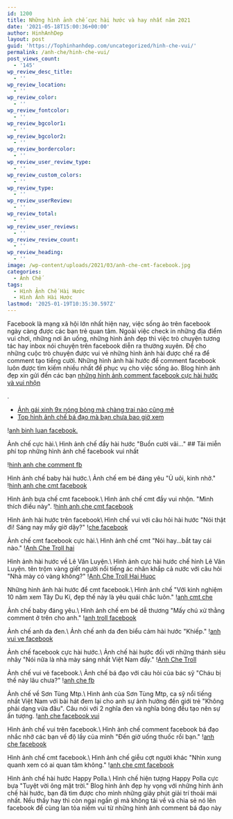 ```yaml
---
id: 1200
title: Những hình ảnh chế cực hài hước và hay nhất năm 2021
date: '2021-05-18T15:00:36+00:00'
author: HinhAnhDep
layout: post
guid: 'https://Tophinhanhdep.com/uncategorized/hinh-che-vui/'
permalink: /anh-che/hinh-che-vui/
post_views_count:
  - '145'
wp_review_desc_title:
  - ''
wp_review_location:
  - ''
wp_review_color:
  - ''
wp_review_fontcolor:
  - ''
wp_review_bgcolor1:
  - ''
wp_review_bgcolor2:
  - ''
wp_review_bordercolor:
  - ''
wp_review_user_review_type:
  - ''
wp_review_custom_colors:
  - ''
wp_review_type:
  - ''
wp_review_userReview:
  - ''
wp_review_total:
  - ''
wp_review_user_reviews:
  - ''
wp_review_review_count:
  - ''
wp_review_heading:
  - ''
image: /wp-content/uploads/2021/03/anh-che-cmt-facebook.jpg
categories:
  - Ảnh Chế
tags:
  - Hình Ảnh Chế Hài Hước
  - Hình Ảnh Hài Hước
lastmod: '2025-01-19T10:35:30.597Z'
---
```

Facebook là mạng xã hội lớn nhất hiện nay, việc sống ảo trên facebook ngày càng được các bạn trẻ quan tâm. Ngoài việc check in những địa điểm vui chơi, những nơi ăn uống, những hình ảnh đẹp thì việc trò chuyện tương tác hay inbox nói chuyện trên facebook diễn ra thường xuyên. Để cho những cuộc trò chuyện được vui vẻ những hình ảnh hài được chế ra để comment tạo tiếng cười. Những hình ảnh hài hước để comment facebook luôn được tìm kiếm nhiều nhất để phục vụ cho việc sống ảo. Blog hình ảnh đẹp xin gửi đến các bạn [những hình ảnh comment facebook cực hài hước và vui nhộn](https://tophinhanhdep.com/anh-che/hinh-che-vui/)

.

- [Ảnh gái xinh 9x nóng bỏng mà chàng trai nào cũng mê](https://tophinhanhdep.com/gai-xinh/anh-gai-xinh-9x-nong-bong/)
- [Top hình ảnh chế bá đạo mà bạn chưa bao giờ xem](https://tophinhanhdep.com/anh-che/anh-che-doc/)

\![anh binh luan facebook.](https://tophinhanhdep.com/wp-content/uploads/2021/03/anh-binh-luan-facebook.jpg)

 Ảnh chế cực hài.\ Hình ảnh chế đầy hài hước "Buồn cười vãi..." ## Tải miễn phí top những hình ảnh chế facebook vui nhất

\![hinh anh che comment fb](https://tophinhanhdep.com/wp-content/uploads/2021/03/hinh-anh-che-comment-fb.jpg)

 Hình ảnh chế baby hài hước.\ Ảnh chế em bé đáng yêu "Ủ uôi, kinh nhở." \![hinh anh che cmt facebook](https://tophinhanhdep.com/wp-content/uploads/2021/03/hinh-anh-che-comment-facebook.jpg)

 Hình ảnh bựa chế cmt facebook.\ Hình ảnh chế cmt đầy vui nhộn. "Mình thích điều này". \![hinh anh che cmt facebook](https://tophinhanhdep.com/wp-content/uploads/2021/03/hinh-anh-che-cmt-face.jpg)

 Hình ảnh hài hước trên facebook\ Hình chế vui với câu hỏi hài hước "Nói thật đi! Sáng nay mấy giờ dậy?" \![che facebook](https://tophinhanhdep.com/wp-content/uploads/2021/03/che-facebook.jpg)

 Ảnh chế cmt facebook cực hài.\ Hình ảnh chế cmt "Nói hay...bắt tay cái nào." \![Anh Che Troll hai](https://tophinhanhdep.com/wp-content/uploads/2021/03/Anh-Che-Troll-hai.jpg)

 Hình ảnh hài hước về Lê Văn Luyện.\ Hình ảnh cực hài hước chế hình Lê Văn Luyện. tên trộm vàng giết người nổi tiếng ác nhân khắp cả nước với câu hỏi "Nhà mày có vàng không?" \![Anh Che Troll Hai Huoc](https://tophinhanhdep.com/wp-content/uploads/2021/03/Anh-Che-Troll-Hai-Huoc.jpg)

 Những hình ảnh hài hước để cmt facebook.\ Hình ảnh chế "Với kinh nghiệm 10 năm xem Tây Du Kí, đẹp thế này là yêu quái chắc luôn." \![anh cmt che](https://tophinhanhdep.com/wp-content/uploads/2021/03/anh-cmt-che.jpg)

 Ảnh chế baby đáng yêu.\ Hình ảnh chế em bé dễ thương "Mấy chú xử thằng comment ở trên cho anh." \![anh troll facebook ](https://tophinhanhdep.com/wp-content/uploads/2021/03/anh-troll-facebook.jpg)

 Ảnh chế anh da đen.\ Ảnh chế anh da đen biểu cảm hài hước "Khiếp." \![anh vui ve facebook](https://tophinhanhdep.com/wp-content/uploads/2021/03/anh-vui-ve-facebook.jpg)

 Ảnh chế facebook cực hài hước.\ Ảnh chế hài hước đối với những thánh siêu nhây "Nói nữa là nhà mày sáng nhất Việt Nam đấy." \![Anh Che Troll](https://tophinhanhdep.com/wp-content/uploads/2021/03/Anh-Che-Troll.jpg)

 Ảnh chế vui vẻ facebook.\ Ảnh chế bá đạo với câu hỏi của bác sỹ "Cháu bị thế này lâu chưa?" \![anh che fb](https://tophinhanhdep.com/wp-content/uploads/2021/03/anh-che-fb.jpg)

 Ảnh chế về Sơn Tùng Mtp.\ Hình ảnh của Sơn Tùng Mtp, ca sỹ nổi tiếng nhất Việt Nam với bài hát đem lại cho anh sự ảnh hưởng đến giới trẻ "Không phải dạng vừa đâu". Câu nói với 2 nghĩa đen và nghĩa bóng đều tạo nên sự ấn tượng. \![anh che facebook vui](https://tophinhanhdep.com/wp-content/uploads/2021/03/anh-che-facebook-vui.jpg)

 Hình ảnh chế vui trên facebook.\ Hình ảnh chế comment facebook bá đạo nhắc nhở các bạn về độ lầy của mình "Đến giờ uống thuốc rồi bạn." \![anh che facebook](https://tophinhanhdep.com/wp-content/uploads/2021/03/anh-che-facebook.jpg)

 Hình ảnh chế cmt facebook.\ Hình ảnh chế giễu cợt người khác "Nhìn xung quanh xem có ai quan tâm không." \![anh che cmt facebook](https://tophinhanhdep.com/wp-content/uploads/2021/03/anh-che-cmt-facebook.jpg)

 Hình ảnh chế hài hước Happy Polla.\ Hình chế hiện tượng Happy Polla cực bựa "Tuyệt vời ông mặt trời." Blog hình ảnh đẹp hy vọng với những hình ảnh chế hài hước, bạn đã tìm được cho mình những giây phút giải trí thoải mái nhất. Nếu thấy hay thì còn ngại ngần gì mà không tải về và chia sẻ nó lên facebook để cùng lan tỏa niềm vui từ những hình ảnh comment bá đạo này
